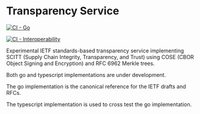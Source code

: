 # Transparency Service

[![CI - Go](https://github.com/tradeverifyd/transparency-service/actions/workflows/ci-golang.yml/badge.svg)](https://github.com/tradeverifyd/transparency-service/actions/workflows/ci-golang.yml)

[![CI - Interoperability](https://github.com/tradeverifyd/transparency-service/actions/workflows/ci-interop.yml/badge.svg)](https://github.com/tradeverifyd/transparency-service/actions/workflows/ci-interop.yml)

Experimental IETF standards-based transparency service implementing SCITT (Supply Chain Integrity, Transparency, and Trust) using COSE (CBOR Object Signing and Encryption) and RFC 6962 Merkle trees.

Both go and typescript implementations are under development.

The go implementation is the canonical reference for the IETF drafts and RFCs.

The typescript implementation is used to cross test the go implementation.

